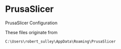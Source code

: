 # PrusaSlicer

PrusaSlicer Configuration



These files originate from 

`C:\Users\robert_sulley\AppData\Roaming\PrusaSlicer`
